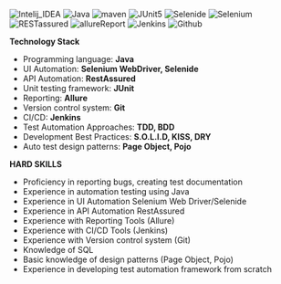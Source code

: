 ![Intelij_IDEA](https://user-images.githubusercontent.com/78253233/159083419-359f8163-48d4-45be-8fab-186c5cb62fa5.png)
![Java](https://user-images.githubusercontent.com/78253233/159083422-2d3889ac-56f8-4b76-ab38-02a165a9d164.png)
![maven](https://user-images.githubusercontent.com/78253233/159083425-f41ff7fc-4892-406c-822b-70f8391807d3.png)
![JUnit5](https://user-images.githubusercontent.com/78253233/159083423-6313feb0-dc77-41b0-a832-eaa11255df3a.png)
![Selenide](https://user-images.githubusercontent.com/78253233/159083427-4f53ab4b-ab0f-43fa-847c-8533c5f9363b.png)
![Selenium](https://user-images.githubusercontent.com/78253233/159083429-498d86d0-15b7-40d3-9fbc-2ba8db01d891.png)
![RESTassured](https://user-images.githubusercontent.com/78253233/159083426-341ae926-ab7d-442d-9f61-52c0ffc82f41.png)
![allureReport](https://user-images.githubusercontent.com/78253233/159085224-84afa541-3ed9-4d1f-adb3-25fdfd47d16e.svg)
![Jenkins](https://user-images.githubusercontent.com/78253233/159085221-b9069213-8e10-4cd3-b7dc-bd74bd3d35f3.svg)
![Github](https://user-images.githubusercontent.com/78253233/159083417-61bd5733-43d2-497f-ac1b-dfa9c9c1c7ad.png)

**Technology Stack**

- Programming language: **Java**
- UI Automation: **Selenium WebDriver, Selenide**
- API Automation: **RestAssured**
- Unit testing framework: **JUnit**
- Reporting: **Allure**
- Version control system: **Git**
- СI/CD: **Jenkins**
- Test Automation Approaches: **TDD, BDD**
- Development Best Practices: **S.O.L.I.D, KISS, DRY**
- Auto test design patterns: **Page Object, Pojo**

**HARD SKILLS**

- Proficiency in reporting bugs, creating test documentation
- Experience in automation testing using Java
- Experience in UI Automation Selenium Web Driver/Selenide
- Experience in API Automation RestAssured
- Experience with Reporting Tools (Allure)
- Experience with CI/CD Tools (Jenkins)
- Experience with Version control system (Git)
- Knowledge of SQL
- Basic knowledge of design patterns (Page Object, Pojo)
- Experience in developing test automation framework from scratch
